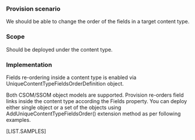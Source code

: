 

### Provision scenario
We should be able to change the order of the fields in a target content type.

### Scope
Should be deployed under the content type.

### Implementation
Fields re-ordering inside a content type is enabled via UniqueContentTypeFieldsOrderDefinition object.

Both CSOM/SSOM object models are supported. 
Provision re-orders field links inside the content type according the Fields property. 
You can deploy either single object or a set of the objects using AddUniqueContentTypeFieldsOrder() extension method as per following examples.

[LIST.SAMPLES]